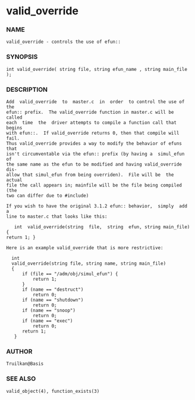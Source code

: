 # valid_override

### NAME

    valid_override - controls the use of efun::

### SYNOPSIS

    int valid_override( string file, string efun_name , string main_file );

### DESCRIPTION

    Add  valid_override  to  master.c  in  order  to control the use of the
    efun:: prefix.  The valid_override function in master.c will be  called
    each  time  the  driver attempts to compile a function call that begins
    with efun::.  If valid_override returns 0, then that compile will fail.
    Thus valid_override provides a way to modify the behavior of efuns that
    isn't circumventable via the efun:: prefix (by having a  simul_efun  of
    the same name as the efun to be modified and having valid_override dis‐
    allow that simul_efun from being overriden).  File will be  the  actual
    file the call appears in; mainfile will be the file being compiled (the
    two can differ due to #include)

    If you wish to have the original 3.1.2 efun:: behavior,  simply  add  a
    line to master.c that looks like this:

       int  valid_override(string  file,  string  efun, string main_file) {
    return 1; }

    Here is an example valid_override that is more restrictive:

      int
      valid_override(string file, string name, string main_file)
      {
          if (file == "/adm/obj/simul_efun") {
              return 1;
          }
          if (name == "destruct")
              return 0;
          if (name == "shutdown")
              return 0;
          if (name == "snoop")
              return 0;
          if (name == "exec")
              return 0;
          return 1;
       }

### AUTHOR

    Truilkan@Basis

### SEE ALSO

    valid_object(4), function_exists(3)


